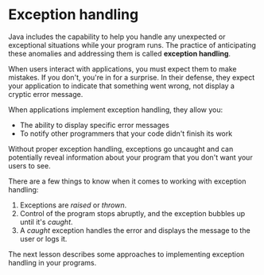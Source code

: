 # Exception handling

Java includes the capability to help you handle any unexpected or exceptional situations while your program runs. The practice of anticipating these anomalies and addressing them is called **exception handling**.

When users interact with applications, you must expect them to make mistakes. If you don't, you're in for a surprise. In their defense, they expect your application to indicate that something went wrong, not display a cryptic error message.

When applications implement exception handling, they allow you:

-   The ability to display specific error messages
-   To notify other programmers that your code didn't finish its work

Without proper exception handling, exceptions go uncaught and can potentially reveal information about your program that you don't want your users to see.

There are a few things to know when it comes to working with exception handling:

1.  Exceptions are _raised_ or _thrown_.
2.  Control of the program stops abruptly, and the exception bubbles up until it's _caught_.
3.  A _caught_ exception handles the error and displays the message to the user or logs it.

The next lesson describes some approaches to implementing exception handling in your programs.